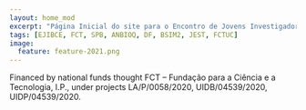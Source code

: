 ```yaml
---
layout: home_mod
excerpt: "Página Inicial do site para o Encontro de Jovens Investigadores em Biologia Computacional Estrutural"
tags: [EJIBCE, FCT, SPB, ANBIOQ, DF, BSIM2, JEST, FCTUC]
image:
  feature: feature-2021.png
---
```


Financed by national funds thought FCT – Fundação para a Ciência e a Tecnologia, I.P., under projects LA/P/0058/2020, UIDB/04539/2020, UIDP/04539/2020.
